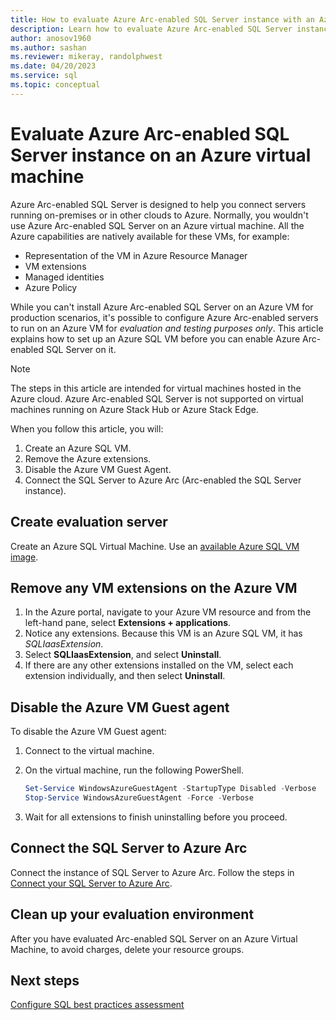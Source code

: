 ```yaml
---
title: How to evaluate Azure Arc-enabled SQL Server instance with an Azure VM
description: Learn how to evaluate Azure Arc-enabled SQL Server instance using an Azure virtual machine.
author: anosov1960
ms.author: sashan
ms.reviewer: mikeray, randolphwest
ms.date: 04/20/2023
ms.service: sql
ms.topic: conceptual
---
```


# Evaluate Azure Arc-enabled SQL Server instance on an Azure virtual machine

Azure Arc-enabled SQL Server is designed to help you connect servers running on-premises or in other clouds to Azure. Normally, you wouldn't use Azure Arc-enabled SQL Server on an Azure virtual machine. All the Azure capabilities are natively available for these VMs, for example:

- Representation of the VM in Azure Resource Manager
- VM extensions
- Managed identities
- Azure Policy

While you can't install Azure Arc-enabled SQL Server on an Azure VM for production scenarios, it's possible to configure Azure Arc-enabled servers to run on an Azure VM for *evaluation and testing purposes only*. This article explains how to set up an Azure SQL VM before you can enable Azure Arc-enabled SQL Server on it.

> [!NOTE]
> The steps in this article are intended for virtual machines hosted in the Azure cloud. Azure Arc-enabled SQL Server is not supported on virtual machines running on Azure Stack Hub or Azure Stack Edge.

When you follow this article, you will:

1. Create an Azure SQL VM.
1. Remove the Azure extensions.
1. Disable the Azure VM Guest Agent.
1. Connect the SQL Server to Azure Arc (Arc-enabled the SQL Server instance).

## Create evaluation server

Create an Azure SQL Virtual Machine. Use an [available Azure SQL VM image](/azure/azure-sql/virtual-machines/windows/sql-vm-create-portal-quickstart).

## Remove any VM extensions on the Azure VM

1. In the Azure portal, navigate to your Azure VM resource and from the left-hand pane, select **Extensions + applications**.
1. Notice any extensions. Because this VM is an Azure SQL VM, it has *SQLIaasExtension*.
1. Select **SQLIaasExtension**, and select **Uninstall**.
1. If there are any other extensions installed on the VM, select each extension individually, and then select **Uninstall**.

## Disable the Azure VM Guest agent

To disable the Azure VM Guest agent:

1. Connect to the virtual machine.
1. On the virtual machine, run the following PowerShell.

   ```powershell
   Set-Service WindowsAzureGuestAgent -StartupType Disabled -Verbose
   Stop-Service WindowsAzureGuestAgent -Force -Verbose
   ```

1. Wait for all extensions to finish uninstalling before you proceed.

## Connect the SQL Server to Azure Arc

Connect the instance of SQL Server to Azure Arc. Follow the steps in [Connect your SQL Server to Azure Arc](connect.md).

## Clean up your evaluation environment

After you have evaluated Arc-enabled SQL Server on an Azure Virtual Machine, to avoid charges, delete your resource groups.

## Next steps

[Configure SQL best practices assessment](assess.md)